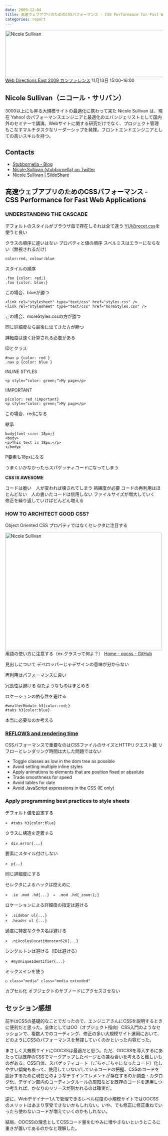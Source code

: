 ```yaml
---
date: 2009-12-04
title: 高速ウェブアプリのためのCSSパフォーマンス - CSS Performance for Fast Web Applications
categories: report
---
```

<img class="aligncenter" src="http://lh5.ggpht.com/_1drnogi3vdg/SxOxWE0x8BI/AAAAAAAAAuY/xEaJ1qjOsUA/nicole-sulivan.jpg" alt="Nicole Sullivan" width="512" height="148" /><a href="http://east.webdirections.org/wde/2009/program/">Web Directions East 2009 カンファレンス</a> 11月13日 15:00–16:00

<h2>Nicole Sullivan（ニコール・サリバン）</h2>
3000以上にも昇る大規模サイトの最適化に携わって来た Nicole Sullivan は、現在 Yahoo! のパフォーマンスエンジニアと最適化のエバンジェリストとして国内外のセミナーで講演。Webサイトに関する研究だけでなく、プロジェクト管理もこなすマルチタスクなリーダーシップを発揮。フロントエンドエンジニアとしての高いスキルを持つ。

<!--more-->
<h2>Contacts</h2>
<ul>
	<li><a href="http://www.stubbornella.org/content/">Stubbornella - Blog</a></li>
	<li><a href="http://twitter.com/stubbornella">Nicole Sullivan (stubbornella) on Twitter</a></li>
	<li><a href="http://www.slideshare.net/stubbornella">Nicole Sullivan | SlideShare</a></li>
</ul>
<h2>高速ウェブアプリのためのCSSパフォーマンス - CSS Performance for Fast Web Applications</h2>
<h3>UNDERSTANDING THE CASCADE</h3>
デフォルトのスタイルがブラウザ毎で存在しそれは全て違う
<a href="http://developer.yahoo.com/yui/reset/">YUIのrecet.css</a>を使うと良い

クラスの順序に違いはない
プロパティと値の順序
スペルミスはエラーにならない（無視されるだけ）
<pre><code>color:red, colour:blue
</code></pre>

スタイルの順序
<pre><code>.foo {color: red;}
.foo {color: blue;}
</code></pre>
この場合、blueが勝つ
<pre><code>&lt;link rel="stylesheet" type="text/css" href="styles.css" /&gt;
&lt;link rel="stylesheet" type="text/css" href="moreStyles.css" /&gt;
</code></pre>
この場合、moreStyles.cssの方が勝つ

同じ詳細度なら最後に出てきた方が勝つ

詳細度は速く計算される必要がある

IDとクラス
<pre><code>#nav p {color: red }
.nav p {color: blue }
</code></pre>

INLINE STYLES
<pre><code>&lt;p style=”color: green;”&gt;My page&lt;/p&gt;
</code></pre>

!IMPORTANT
<pre><code>p{color: red !important}
&lt;p style="color: green;”&gt;My page&lt;/p&gt;
</code></pre>
この場合、redになる

継承
<pre><code>body{font-size: 18px;}
&lt;body&gt;
&lt;p&gt;This text is 18px.&lt;/p&gt;
&lt;/body&gt;
</code></pre>
P要素も18pxになる

うまくいかなかったらスパゲッティコードになってしまう

<strong>CSS IS AWESOME</strong>

コードは脆い　人が変われば壊されてしまう
熟練度が必要
コードの再利用はほとんどない　人の書いたコードは信用しない
ファイルサイズが増大していく　修正を繰り返していけばどんどん増える
<h3>HOW TO ARCHITECT GOOD CSS?</h3>
Object Oriented CSS
プロパティではなくセレクタに注目する

<a title="Nicole Sullivan by t32k, on Flickr" href="http://www.flickr.com/photos/t32k/4103194252/"><img src="http://farm3.static.flickr.com/2714/4103194252_b84da463f6.jpg" alt="Nicole Sullivan" width="500" height="375" /></a>
用語の使い方に注意する（ex.クラスって何よ？）
<a href="http://wiki.github.com/stubbornella/oocss/">Home - oocss - GitHub</a>

見出しについて
デベロッパーじゃデザインの意味が分からない

再利用はパフォーマンスに良い

冗長性は避ける
似たようなものはまとめろ

ロケーションの依存性を避ける
<pre><code>#weatherModule h3{color:red;}
#tabs h3{color:blue}
</code></pre>

本当に必要なのか考える
<a href="http://www.stubbornella.org/content/2009/03/27/reflows-repaints-css-performance-making-your-javascript-slow/">
</a>
<h3><a href="http://www.stubbornella.org/content/2009/03/27/reflows-repaints-css-performance-making-your-javascript-slow/">REFLOWS and rendering time</a></h3>
CSSパフォーマンスで重要なのはCSSファイルのサイズとHTTPリクエスト数
リフローとレンダリング時間は大した問題ではない
<ul>
	<li>Toggle classes as low in the dom tree as possible</li>
	<li>Avoid setting multiple inline styles</li>
	<li>Apply animations to elements that are position fixed or absolute</li>
	<li>Trade smoothness for speed</li>
	<li>Avoid tables for date</li>
	<li>Avoid JavaScript expressions in the CSS (IE only)</li>
</ul>
<h3>Apply programming best practices to style sheets</h3>
デフォルト値を設定する
<pre><code>×　#tabs h3{color:blue}
</code></pre>

クラスに構造を定義する
<pre><code>×　div.error{...}
</code></pre>

要素にスタイル付けしない
<pre><code>×　p{..}
</code></pre>

同じ詳細度にする

セレクタによるハックは控えめに
<pre><code>×　.ie .mod .hd{...}　→　.mod .hd{_zoom:1;}
</code></pre>

ロケーションによる詳細度の指定は避ける
<pre><code>×　.sidebar ul{...}
×　.header ul {...}
</code></pre>

過度に特定なクラス名は避ける
<pre><code>×　.niXcolesDucatiMonster620{...}
</code></pre>

シングルトンは避ける（IDは避ける）
<pre><code>×　#myUniqueIdentifier{...}
</code></pre>

ミックスインを使う
<pre><code>○ class="media" class="media extended"
</code></pre>

カプセル化
オブジェクトのサブノードにアクセスさせない
<h2>セッション感想</h2>
前半はCSSの基礎的なことでだったので、エンジニアさんにCSSを説明するときに便利だと思った。全体としてはOO（オブジェクト指向）CSS入門のようなセッションで、複数人でのコーディング、修正の多い大規模サイト運用において、どのようにCSSのパフォーマンスを発揮していくのかといった内容だった。

まさしく大規模サイトにOOCSSは最適だと思う。ただ、OOCSSを導入するにあたっては既存のCSSでマークアップしたページとの兼ね合いを考えると難しいものがある。CSS自体、スパゲッティコード（ごちゃごちゃになったコード）化しやすい傾向もあって、使用していない/しているコードの把握、CSSのコードを設計するために現在どのようなデザインエレメントが存在するのか調査・カタログ化、デザイン部内のコーディングルールの周知などを既存のコードを運用しつつ考えれば、かなりのリソースが割かれるのは確実だ。

逆に、Webデザイナー1人で管理できるレベル程度の小規模サイトではOOCSSのメリットはあまり享受できないかもしれない。いや、でも修正に修正重ねていったら使わないコードが増えていくのかもしれない。

結局、OOCSSの理念としてCSSコード量をむやみに増やさないというところに重きが置いてあるのかなと理解した。
